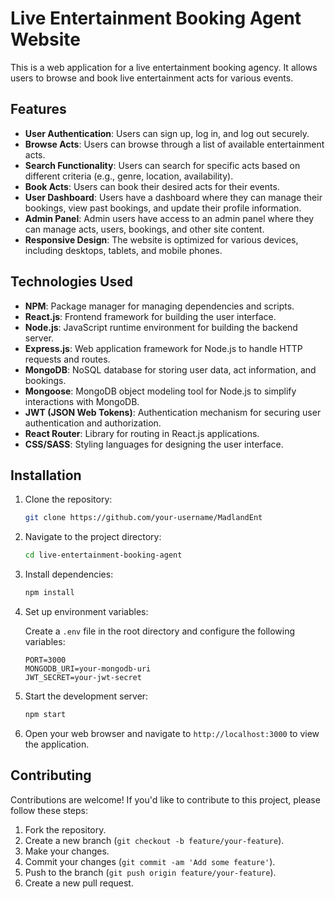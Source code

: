# Live Entertainment Booking Agent Website

This is a web application for a live entertainment booking agency. It allows users to browse and book live entertainment acts for various events.

## Features

- **User Authentication**: Users can sign up, log in, and log out securely.
- **Browse Acts**: Users can browse through a list of available entertainment acts.
- **Search Functionality**: Users can search for specific acts based on different criteria (e.g., genre, location, availability).
- **Book Acts**: Users can book their desired acts for their events.
- **User Dashboard**: Users have a dashboard where they can manage their bookings, view past bookings, and update their profile information.
- **Admin Panel**: Admin users have access to an admin panel where they can manage acts, users, bookings, and other site content.
- **Responsive Design**: The website is optimized for various devices, including desktops, tablets, and mobile phones.

## Technologies Used

- **NPM**: Package manager for managing dependencies and scripts.
- **React.js**: Frontend framework for building the user interface.
- **Node.js**: JavaScript runtime environment for building the backend server.
- **Express.js**: Web application framework for Node.js to handle HTTP requests and routes.
- **MongoDB**: NoSQL database for storing user data, act information, and bookings.
- **Mongoose**: MongoDB object modeling tool for Node.js to simplify interactions with MongoDB.
- **JWT (JSON Web Tokens)**: Authentication mechanism for securing user authentication and authorization.
- **React Router**: Library for routing in React.js applications.
- **CSS/SASS**: Styling languages for designing the user interface.

## Installation

1. Clone the repository:

   ```bash
   git clone https://github.com/your-username/MadlandEnt
   ```

2. Navigate to the project directory:

   ```bash
   cd live-entertainment-booking-agent
   ```

3. Install dependencies:

   ```bash
   npm install
   ```

4. Set up environment variables:

   Create a `.env` file in the root directory and configure the following variables:

   ```plaintext
   PORT=3000
   MONGODB_URI=your-mongodb-uri
   JWT_SECRET=your-jwt-secret
   ```

5. Start the development server:

   ```bash
   npm start
   ```

6. Open your web browser and navigate to `http://localhost:3000` to view the application.

## Contributing

Contributions are welcome! If you'd like to contribute to this project, please follow these steps:

1. Fork the repository.
2. Create a new branch (`git checkout -b feature/your-feature`).
3. Make your changes.
4. Commit your changes (`git commit -am 'Add some feature'`).
5. Push to the branch (`git push origin feature/your-feature`).
6. Create a new pull request.
